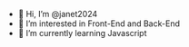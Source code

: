 - 👋 Hi, I’m @janet2024
- 👀 I’m interested in Front-End and Back-End
- 🌱 I’m currently learning Javascript
<!---
janet2024/janet2024 is a ✨ special ✨ repository because its `README.md` (this file) appears on your GitHub profile.
You can click the Preview link to take a look at your changes.
--->
